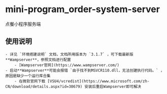 # mini-program_order-system-server
点餐小程序服务端

## 使用说明
	- 详见 `环境搭建说明` 文档，文档所用版本为 `3.1.7` ，可下载最新版**Wampserver**，参照文档进行配置
		- [Wampserver官网](https://www.wampserver.com/)
	- 启动**Wampserver**可能会报错 `由于找不到MSVCR110.dll，无法创建执行代码。` ，原因是缺少一个运行库合集
		- 在微软官网下载 [VSU4/vcredist](https://www.microsoft.com/zh-CN/download/details.aspx?id=30679) 安装后重启Wampserver即可解决